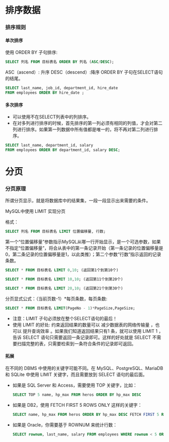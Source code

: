 # 排序数据

### 排序规则

#### 单次排序

使用 ORDER BY 子句排序:

```sql
SELECT 列名 FROM 目标表名 ORDER BY 列名 (ASC/DESC);
```

ASC（ascend）: 升序
DESC（descend）:降序
ORDER BY 子句在SELECT语句的结尾。

```sql
SELECT last_name, job_id, department_id, hire_date 
FROM employees ORDER BY hire_date ;
```



#### 多次排序

- 可以使用不在SELECT列表中的列排序。
- 在对多列进行排序的时候，首先排序的第一列必须有相同的列值，才会对第二列进行排序。如果第一列数据中所有值都是唯一的，将不再对第二列进行排序。

```sql
SELECT last_name, department_id, salary 
FROM employees ORDER BY department_id, salary DESC;
```



# 分页

### 分页原理

所谓分页显示，就是将数据库中的结果集，一段一段显示出来需要的条件。

MySQL中使用 LIMIT 实现分页

格式：

```sql
SELECT 列名 FROM 目标表名 LIMIT 位置偏移量, 行数;
```

第一个“位置偏移量”参数指示MySQL从哪一行开始显示，是一个可选参数，如果不指定“位置偏移量”，将会从表中的第一条记录开始（第一条记录的位置偏移量是0，第二条记录的位置偏移量是1，以此类推）；第二个参数“行数”指示返回的记录条数。

```sql
SELECT * FROM 目标表名 LIMIT 0,10; (返回第1个到第10个)

SELECT * FROM 目标表名 LIMIT 10,10; (返回第11个到第20个)

SELECT * FROM 目标表名 LIMIT 20,10; (返回第21个到第30个)
```



分页显式公式：（当前页数-1）*每页条数，每页条数:

```sql
SELECT * FROM 目标表名 LIMIT(PageNo - 1)*PageSize,PageSize;
```

- 注意：LIMIT 子句必须放在整个SELECT语句的最后！
- 使用 LIMIT 的好处: 约束返回结果的数量可以 减少数据表的网络传输量 ，也可以 提升查询效率 。如果我们知道返回结果只有1 条，就可以使用 LIMIT 1 ，告诉 SELECT 语句只需要返回一条记录即可。这样的好处就是 SELECT 不需要扫描完整的表，只需要检索到一条符合条件的记录即可返回。
  



#### 拓展

在不同的 DBMS 中使用的关键字可能不同。在 MySQL、PostgreSQL、MariaDB 和 SQLite 中使用 LIMIT 关键字，而且需要放到 SELECT 语句的最后面。

- 如果是 SQL Server 和 Access，需要使用 TOP 关键字，比如：

  ```sql
  SELECT TOP 5 name, hp_max FROM heros ORDER BY hp_max DESC
  ```

  

- 如果是 DB2，使用 FETCH FIRST 5 ROWS ONLY 这样的关键字：

  ```sql
  SELECT name, hp_max FROM heros ORDER BY hp_max DESC FETCH FIRST 5 ROWS ONLY
  ```



- 如果是 Oracle，你需要基于 ROWNUM 来统计行数：

  ```sql
  SELECT rownum, last_name, salary FROM employees WHERE rownum < 5 ORDER BY salary DESC;
  ```
  
  
